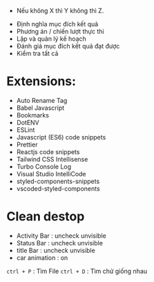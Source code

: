 - Nếu không X thì Y không thì Z.

* Định nghĩa mục đích kết quả
* Phương án / chiến lượt thực thi
* Lập và quản lý kế hoạch
* Đánh giá mục đích kết quả đạt được
* Kiểm tra tất cả

# Extensions:
- Auto Rename Tag
- Babel Javascript
- Bookmarks
- DotENV
- ESLint
- Javascript (ES6) code snippets
- Prettier
- Reactjs code snippets
- Tailwind CSS Intellisense
- Turbo Console Log
- Visual Studio IntelliCode
- styled-components-snippets
- vscoded-styled-components

# Clean destop
- Activity Bar : uncheck unvisible
- Status Bar : uncheck unvisible
- title Bar : uncheck unvisible
- car animation : on

`ctrl + P` : Tìm File
`ctrl + D` : Tìm chử giống nhau

